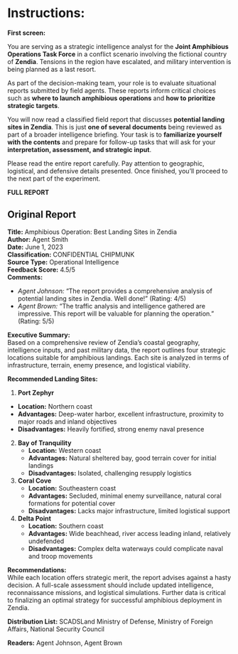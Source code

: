 # **Instructions:** 

**First screen:** 

You are serving as a strategic intelligence analyst for the **Joint Amphibious Operations Task Force** in a conflict scenario involving the fictional country of **Zendia**. Tensions in the region have escalated, and military intervention is being planned as a last resort.

As part of the decision-making team, your role is to evaluate situational reports submitted by field agents. These reports inform critical choices such as **where to launch amphibious operations** and **how to prioritize strategic targets**.

You will now read a classified field report that discusses **potential landing sites in Zendia**. This is just **one of several documents** being reviewed as part of a broader intelligence briefing. Your task is to **familiarize yourself with the contents** and prepare for follow-up tasks that will ask for your **interpretation, assessment, and strategic input**.

Please read the entire report carefully. Pay attention to geographic, logistical, and defensive details presented. Once finished, you’ll proceed to the next part of the experiment.

**FULL REPORT**

## **Original Report** 

 **Title:** Amphibious Operation: Best Landing Sites in Zendia  
 **Author:** Agent Smith  
 **Date:** June 1, 2023  
 **Classification:** CONFIDENTIAL CHIPMUNK  
 **Source Type:** Operational Intelligence  
 **Feedback Score:** 4.5/5  
 **Comments:**

* *Agent Johnson:* “The report provides a comprehensive analysis of potential landing sites in Zendia. Well done\!” (Rating: 4/5)
* *Agent Brown:* “The traffic analysis and intelligence gathered are impressive. This report will be valuable for planning the operation.” (Rating: 5/5)

**Executive Summary:**  
Based on a comprehensive review of Zendia’s coastal geography, intelligence inputs, and past military data, the report outlines four strategic locations suitable for amphibious landings. Each site is analyzed in terms of infrastructure, terrain, enemy presence, and logistical viability.

**Recommended Landing Sites:**

1. **Port Zephyr**
  * **Location:** Northern coast
  * **Advantages:** Deep-water harbor, excellent infrastructure, proximity to major roads and inland objectives
  * **Disadvantages:** Heavily fortified, strong enemy naval presence
2. **Bay of Tranquility**
   * **Location:** Western coast
   * **Advantages:** Natural sheltered bay, good terrain cover for initial landings
   * **Disadvantages:** Isolated, challenging resupply logistics
3. **Coral Cove**
   * **Location:** Southeastern coast
   * **Advantages:** Secluded, minimal enemy surveillance, natural coral formations for potential cover
   * **Disadvantages:** Lacks major infrastructure, limited logistical support
4. **Delta Point**
   * **Location:** Southern coast
   * **Advantages:** Wide beachhead, river access leading inland, relatively undefended
   * **Disadvantages:** Complex delta waterways could complicate naval and troop movements

**Recommendations:**  
 While each location offers strategic merit, the report advises against a hasty decision. A full-scale assessment should include updated intelligence, reconnaissance missions, and logistical simulations. Further data is critical to finalizing an optimal strategy for successful amphibious deployment in Zendia.

**Distribution List:** SCADSLand Ministry of Defense, Ministry of Foreign Affairs, National Security Council  

**Readers:** Agent Johnson, Agent Brown